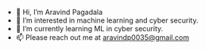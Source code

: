 - 👋 Hi, I’m Aravind Pagadala
- 👀 I’m interested in machine learning and cyber security.
- 🌱 I’m currently learning ML in cyber security.
- 📫 Please reach out me at aravindp0035@gmail.com

<!---
aravindp0035/aravindp0035 is a ✨ special ✨ repository because its `README.md` (this file) appears on your GitHub profile.
You can click the Preview link to take a look at your changes.
--->
